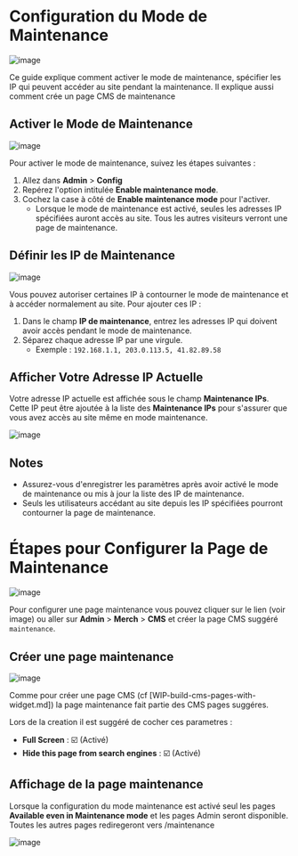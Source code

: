 # Configuration du Mode de Maintenance

![image](https://github.com/user-attachments/assets/203847fe-887b-4d0f-86d6-00a490770a7d)

Ce guide explique comment activer le mode de maintenance, spécifier les IP qui peuvent accéder au site pendant la maintenance.
Il explique aussi comment crée un page CMS de maintenance

## Activer le Mode de Maintenance

![image](https://github.com/user-attachments/assets/348ce057-6cb1-4b36-b937-f62947f5152e)

Pour activer le mode de maintenance, suivez les étapes suivantes :

1. Allez dans **Admin** > **Config**
2. Repérez l'option intitulée **Enable maintenance mode**.
3. Cochez la case à côté de **Enable maintenance mode** pour l'activer.
   - Lorsque le mode de maintenance est activé, seules les adresses IP spécifiées auront accès au site. Tous les autres visiteurs verront une page de maintenance.

## Définir les IP de Maintenance

![image](https://github.com/user-attachments/assets/449637f8-31e6-4ab5-9c28-9fba5d7ae3fd)

Vous pouvez autoriser certaines IP à contourner le mode de maintenance et à accéder normalement au site. Pour ajouter ces IP :

1. Dans le champ **IP de maintenance**, entrez les adresses IP qui doivent avoir accès pendant le mode de maintenance.
2. Séparez chaque adresse IP par une virgule.
   - Exemple : `192.168.1.1, 203.0.113.5, 41.82.89.58`

## Afficher Votre Adresse IP Actuelle

Votre adresse IP actuelle est affichée sous le champ **Maintenance IPs**. Cette IP peut être ajoutée à la liste des **Maintenance IPs** pour s'assurer que vous avez accès au site même en mode maintenance.

![image](https://github.com/user-attachments/assets/449637f8-31e6-4ab5-9c28-9fba5d7ae3fd)

## Notes

- Assurez-vous d'enregistrer les paramètres après avoir activé le mode de maintenance ou mis à jour la liste des IP de maintenance.
- Seuls les utilisateurs accédant au site depuis les IP spécifiées pourront contourner la page de maintenance.

# Étapes pour Configurer la Page de Maintenance

![image](https://github.com/user-attachments/assets/b3e7fd02-8728-4be4-bdf1-4980beccacf1)

Pour configurer une page maintenance vous pouvez cliquer sur le lien (voir image) ou aller sur **Admin** > **Merch** > **CMS** et créer la page CMS suggéré `maintenance`.

## Créer une page maintenance

![image](https://github.com/user-attachments/assets/4a8f0442-26fe-4736-a585-e46e4f6fb598)

Comme pour créer une page CMS (cf [WIP-build-cms-pages-with-widget.md]) la page maintenance fait partie des CMS pages suggéres.

Lors de la creation il est suggéré de cocher ces parametres :

- **Full Screen** : ☑️ (Activé)
- **Hide this page from search engines** : ☑️ (Activé)

## Affichage de la page maintenance

Lorsque la configuration du mode maintenance est activé seul les pages **Available even in Maintenance mode** et les pages Admin seront disponible.
Toutes les autres pages rediregeront vers /maintenance

![image](https://github.com/user-attachments/assets/c1e02dac-91d2-4e80-848a-84f3ba455138)
